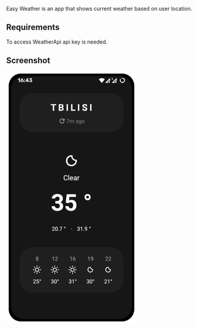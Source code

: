 Easy Weather is an app that shows current weather based on user location.

## Requirements
To access WeatherApi api key is needed.

## Screenshot
<img src="/screenshots/scr1.png" alt="scr" width="350"/>
